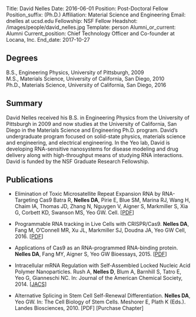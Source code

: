 Title: David Nelles
Date: 2016-06-01
Position: Post-Doctoral Fellow
Position_suffix: (Ph.D.)
Affiliation: Material Science and Engineering
Email: dnelles at ucsd.edu
Fellowship:  NSF Fellow
Headshot: /images/people/david_nelles.jpg
Template: person
Alumni_or_current: Alumni
Current_position: Chief Technology Officer and Co-founder at Locana, Inc.
End_date: 2017-10-27
<!-- Status: draft -->

## Degrees

B.S., Engineering Physics, University of Pittsburgh, 2009<br>
M.S., Materials Science, University of California, San Diego, 2010<br>
Ph.D., Materials Science, University of California, San Diego, 2016<br>

## Summary

David Nelles received his B.S. in Engineering Physics from the University of Pittsburgh in 2009 and now studies at the University of California, San Diego in the Materials Science and Engineering Ph.D. program. David’s undergraduate program focused on solid-state physics, materials science and engineering, and electrical engineering. In the Yeo lab, David is developing RNA-sensitive nanosystems for disease modeling and drug delivery along with high-throughput means of studying RNA interactions. David is funded by the NSF Graduate Research Fellowship.

## Publications

* Elimination of Toxic Microsatellite Repeat Expansion RNA by RNA-Targeting Cas9 Batra R, **Nelles DA**, Pirie E, Blue SM, Marina RJ, Wang H, Chaim IA, Thomas JD, Zhang N, Nguygen V, Aigner S, Markmiller S, Xia G, Corbett KD, Swanson MS, Yeo GW. Cell. [[PDF](/papers/2017/Ron_cell_2017.pdf)]  

* Programmable RNA tracking in Live Cells with CRISPR/Cas9. **Nelles DA**, Fang M, O’Connell MR, Xu JL, Markmiller SJ, Doudna JA, Yeo GW Cell, 2016. [[PDF](/papers/2016/nelles_rcas9_2016.pdf)] 

* Applications of Cas9 as an RNA-programmed RNA-binding protein. **Nelles DA**, Fang MY, Aigner S, Yeo GW
Bioessays, 2015. [[PDF](http://onlinelibrary.wiley.com/resolve/doi?DOI=10.1002/bies.201500001)]

* Intracellular mRNA Regulation with Self-Assembled Locked Nucleic Acid Polymer Nanoparticles. Rush A, **Nelles D**, Blum A,  Barnhill S, Tatro E, Yeo G, Gianneschi NC. In: Journal of the American Chemical Society, 2014. [[JACS](http://pubs.acs.org/doi/abs/10.1021/ja503598z)]

* Alternative Splicing in Stem Cell Self-Renewal Differentiation. **Nelles DA**, Yeo GW. In: The Cell Biology of Stem Cells. Meshorer E, Plath K (Eds.). Landes Biosciences, 2010. [PDF] [Purchase Chapter]

